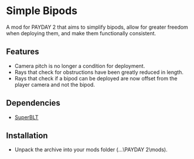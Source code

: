 # Simple Bipods
A mod for PAYDAY 2 that aims to simplify bipods, allow for greater freedom when deploying them, and make them functionally consistent.

## **Features**
- Camera pitch is no longer a condition for deployment.
- Rays that check for obstructions have been greatly reduced in length.
- Rays that check if a bipod can be deployed are now offset from the player camera and not the bipod.

## **Dependencies**
- [SuperBLT](https://superblt.znix.xyz/)

## **Installation**
- Unpack the archive into your mods folder (…\PAYDAY 2\mods).
